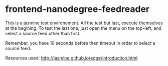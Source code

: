 frontend-nanodegree-feedreader
==============================

This is a jasmine test environement.
All the test but last, execute themselves at the begining.
To test the last one, just open the menu on the top-left, and select a source feed other than first.

Remember, you have 10 seconds before then timeout in order to select a source feed.

Resources used: 
http://jasmine.github.io/edge/introduction.html